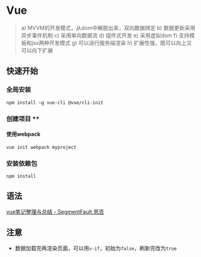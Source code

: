 # Vue
> a) MVVM的开发模式，从dom中解脱出来，双向数据绑定
> b) 数据更新采用异步事件机制
> c) 采用单向数据流
> d) 组件式开发
> e) 采用虚拟dom
> f) 支持模板和jsx两种开发模式
> g) 可以进行服务端渲染
> h) 扩展性强，既可以向上又可以向下扩展

## 快速开始
### 全局安装  
```shell
npm install –g vue-cli @vue/cli-init
```
### 创建项目  **
#### 使用webpack
```shell
vue init webpack myproject
```
### 安装依赖包  
```shell
npm install
```
## 语法
[vue笔记整理与总结 - SegmentFault 思否](https://segmentfault.com/a/1190000019162582)

## 注意
- 数据加载完再渲染页面，可以用`v-if`，初始为`false`，刷新完改为`true`